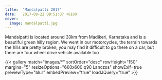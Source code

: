 ```yaml
---
title:  "Mandalpatti 2017"
date:   2017-08-22 08:51:07 +0100
cover:
  image: mandalpatti.jpg
---
```


Mandalpatti is located around 30km from Madikeri, Karnataka and is a beautiful green hilly region.
We went in our motorcycles, the terrain towards the hills are pretty broken, you may find it difficult to
go there on a car, but there are four wheel drive vehicle available too


{{< gallery match="images/*" sortOrder="desc" rowHeight="150" margins="5" resizeOptions="600x600 q90 Lanczos" showExif=true previewType="blur" embedPreview="true" loadJQuery="true" >}}